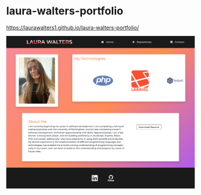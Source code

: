 # laura-walters-portfolio

https://laurawalters1.github.io/laura-walters-portfolio/

<img src="./screenshot.png">
